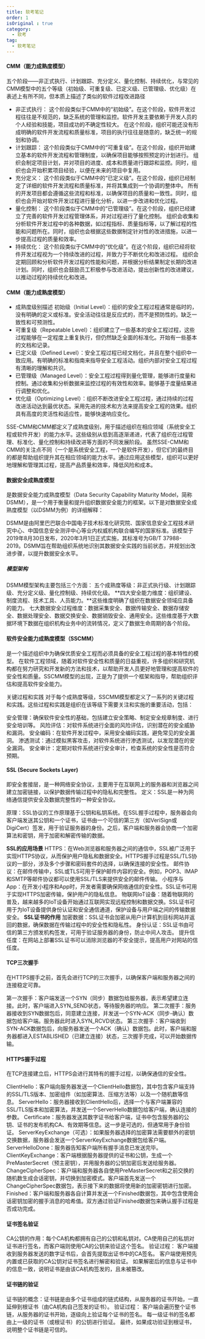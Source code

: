 ```yaml
---
title: 软考笔记
order: 1
isOriginal : true
category:
  - 软考
tag:
  - 软考笔记
---
```


#### CMM（能力成熟度模型）
五个阶段——非正式执行、计划跟踪、充分定义、量化控制、持续优化，与常见的CMM模型中的五个等级（初始级、可重复级、已定义级、已管理级、优化级）在表述上有所不同，但本质上描述了类似的软件过程改进路径

* 非正式执行：
这个阶段类似于CMM中的“初始级”。在这个阶段，软件开发过程往往是不规范的，缺乏系统的管理和监控。软件开发主要依赖于开发人员的个人经验和技能，项目成功的不确定性较大。
在这个阶段，组织可能还没有形成明确的软件开发流程和质量标准，项目的执行往往是随意的，缺乏统一的规划和协调。
* 计划跟踪：
这个阶段类似于CMM中的“可重复级”。在这个阶段，组织开始建立基本的软件开发流程和管理制度，以确保项目能够按照预定的计划进行。
组织会制定项目计划，并对项目的进度、成本和质量进行跟踪和监控。同时，组织也会开始积累项目经验，以便在未来的项目中复用。
* 充分定义：
这个阶段类似于CMM中的“已定义级”。在这个阶段，组织已经制定了详细的软件开发流程和质量标准，并将其集成到一个协调的整体中。
所有的开发项目都会遵循这些流程和标准，以确保项目的质量和一致性。同时，组织也会开始对软件开发过程进行量化分析，以进一步改进和优化过程。
* 量化控制：
这个阶段类似于CMM中的“已管理级”。在这个阶段，组织已经建立了完善的软件开发过程管理体系，并对过程进行了量化控制。
组织会收集和分析软件开发过程中的各种数据，如过程指标、质量指标等，以了解过程的性能和问题所在。同时，组织也会根据这些数据制定针对性的改进措施，以进一步提高过程的质量和效率。
* 持续优化：
这个阶段类似于CMM中的“优化级”。在这个阶段，组织已经将软件开发过程视为一个持续改进的过程，并致力于不断优化和改进过程。
组织会定期回顾和分析软件开发过程的性能和问题，并根据分析结果制定长期的改进计划。同时，组织也会鼓励员工积极参与改进活动，提出创新性的改进建议，以推动过程的持续优化和改进。

#### CMM（能力成熟度模型）

* 成熟度级别描述
初始级（Initial Level）：组织的安全工程过程通常是临时的，没有明确的定义或标准。安全活动往往是反应式的，而不是预防性的。缺乏一致性和可预测性。
* 可重复级（Repeatable Level）：组织建立了一些基本的安全工程过程，这些过程能够在一定程度上重复执行，但仍然缺乏全面的标准化。开始有一些基本的文档和记录。
* 已定义级（Defined Level）：安全工程过程已经文档化，并且在整个组织中一致应用。有明确的标准和指南来指导安全工程活动。组织内部对安全工程过程有清晰的理解和共识。
* 已管理级（Managed Level）：安全工程过程得到量化管理，能够进行度量和控制。通过收集和分析数据来监控过程的有效性和效率。能够基于度量结果进行调整和优化。
* 优化级（Optimizing Level）：组织不断改进安全工程过程，通过持续的过程改进活动达到最优状态。采用先进的技术和方法来提高安全工程的效果。组织具有高度的灵活性和适应性，能够快速响应变化。


SSE-CMM和CMM都定义了成熟度级别，用于描述组织在相应领域（系统安全工程或软件开发）的能力水平。这些级别从低到高逐渐递进，代表了组织在过程管理、标准化、量化控制和持续改进等方面的不同发展阶段。
虽然SSE-CMM和CMM的关注点不同（一个是系统安全工程，一个是软件开发），但它们的最终目的都是帮助组织提升其在相应领域的能力水平。通过应用这些模型，组织可以更好地理解和管理其过程，提高产品质量和效率，降低风险和成本。

#### 数据安全成熟度模型
是数据安全能力成熟度模型（Data Security Capability Maturity Model，简称DSMM），是一个用于衡量和提升组织数据安全能力的框架。以下是对数据安全成熟度模型（以DSMM为例）的详细解释：

DSMM是由阿里巴巴联合中国电子技术标准化研究院、国家信息安全工程技术研究中心、中国信息安全测评中心等业内权威机构联合编写的国家标准。该模型于2019年8月30日发布，2020年3月1日正式实施，其标准号为GB/T 37988-2019。DSMM旨在帮助组织系统地识别其数据安全实践的当前状态，并规划出改进步骤，以提升数据安全水平。

##### 模型架构
DSMM模型架构主要包括三个方面：
五个成熟度等级：非正式执行级、计划跟踪级、充分定义级、量化控制级、持续优化级。
**四大安全能力维度：组织建设、制度流程、技术工具、人员能力。**这些维度明确了组织在数据安全领域应具备的能力。
七大数据安全过程维度：数据采集安全、数据传输安全、数据存储安全、数据处理安全、数据交换安全、数据销毁安全、通用安全。这些维度基于大数据环境下数据在组织机构业务中的流转情况，定义了数据生命周期的各个阶段。

#### 软件安全能力成熟度模型（SSCMM）
是一个描述组织中为确保优质安全工程而必须具备的安全工程过程的基本特性的模型。
在软件工程领域，随着对软件安全性和质量的日益重视，许多组织和研究机构都在努力研究和开发新的方法和技术，以帮助开发人员更好地管理和提高软件的安全性和质量。SSCMM模型的出现，正是为了提供一个框架和指导，帮助组织评估和提高软件安全能力。

关键过程和实践
对于每个成熟度等级，SSCMM模型都定义了一系列的关键过程和实践。这些过程和实践是组织在该等级下需要关注和实施的重要活动，包括：

安全管理：确保软件安全性的基础，包括建立安全策略、制定安全规章制度、进行安全培训等。
风险评估：对软件系统进行全面的风险评估，识别潜在的安全威胁和漏洞。
安全编码：在软件开发过程中，采用安全编码实践，避免常见的安全漏洞。
渗透测试：通过模拟黑客攻击，对软件系统进行渗透测试，以发现潜在的安全漏洞。
安全审计：定期对软件系统进行安全审计，检查系统的安全性是否符合预期。

#### SSL (Secure Sockets Layer)
即安全套接层，是一种网络安全协议，主要用于在互联网上的服务器和浏览器之间建立加密链接，以保护数据传输过程中的隐私和完整性。
定义：SSL是一种为网络通信提供安全及数据完整性的一种安全协议。

原理：SSL协议的工作原理基于公钥和私钥系统。在SSL握手过程中，服务器会向客户端发送其公钥和一个证书，证书由一个可信的第三方（如VeriSign或DigiCert）签发，用于验证服务器的身份。之后，客户端和服务器会协商一个加密算法和密钥，用于加密和解密传输的数据。

**SSL的应用场景**
HTTPS：在Web浏览器和服务器之间的通信中，SSL被广泛用于实现HTTPS协议，从而保护用户隐私和数据安全。HTTPS握手过程是SSL/TLS协议的一部分，涉及多个步骤和密码套件的选择，以确保连接的安全性。
邮件协议：在邮件传输中，SSL或TLS可用于保护邮件内容的安全。例如，POP3、IMAP和SMTP等邮件协议都可以使用SSL/TLS来提供安全的邮件传输。
小程序与App：在开发小程序和App时，开发者需要确保网络通信的安全性。SSL证书可用于实现HTTPS加密传输，保护用户的隐私信息。
物联网IoT设备：随着物联网的普及，越来越多的IoT设备开始通过互联网实现远程控制和数据交换。SSL证书可用于为IoT设备提供身份认证和安全通信通道，保护设备与用户端之间的传输数据安全。
**SSL证书的作用**
加密数据：SSL证书会加密从用户计算机到目标网站并返回的数据，确保数据在传输过程中的安全性和隐私性。
身份认证：SSL证书由可信的第三方颁发机构签发，可用于验证服务器的身份，防止中间人攻击。
提升信任度：在网站上部署SSL证书可以消除浏览器的不安全提示，提高用户对网站的信任度。

#### TCP三次握手
在HTTPS握手之前，首先会进行TCP的三次握手，以确保客户端和服务器之间的连接稳定可靠。

第一次握手：客户端发送一个SYN（同步）数据包给服务器，表示希望建立连接。此时，客户端进入SYN_SEND状态，等待服务器的响应。
第二次握手：服务器接收到SYN数据包后，同意建立连接，并发送一个SYN-ACK（同步-确认）数据包给客户端。服务器此时进入SYN_RCVD状态。
第三次握手：客户端收到SYN-ACK数据包后，向服务器发送一个ACK（确认）数据包。此时，客户端和服务器都进入ESTABLISHED（已建立连接）状态，三次握手完成，可以开始数据传输。

#### HTTPS握手过程
在TCP连接建立后，HTTPS会进行其特有的握手过程，以确保通信的安全性。

ClientHello：客户端向服务器发送一个ClientHello数据包，其中包含客户端支持的SSL/TLS版本、加密组件（如加密算法、压缩方法等）以及一个随机数等信息。
ServerHello：服务器接收到ClientHello后，选择一个与客户端兼容的SSL/TLS版本和加密算法，并发送一个ServerHello数据包给客户端，确认连接的参数。
Certificate：服务器发送其数字证书给客户端，证书中包含服务器的公钥、证书的发布机构CA、有效期等信息。这一步是可选的，但通常用于身份验证。
ServerKeyExchange（可选）：如果服务器选择的加密算法需要额外的密钥交换数据，服务器会发送一个ServerKeyExchange数据包给客户端。
ServerHelloDone：服务器告知客户端所有握手消息已发送完毕。
ClientKeyExchange：客户端根据服务器提供的证书和公钥，生成一个PreMasterSecret（预主密钥），并用服务器的公钥加密后发送给服务器。
ChangeCipherSpec：客户端和服务器各自使用PreMasterSecret和之前交换的随机数生成会话密钥，并切换到加密模式。客户端首先发送一个ChangeCipherSpec数据包，表示接下来的数据将使用新的加密密钥进行加密。
Finished：客户端和服务器各自计算并发送一个Finished数据包，其中包含使用会话密钥加密的握手消息的哈希值。双方通过验证Finished数据包来确认握手过程是否成功完成。

#### 证书签名验证
CA公钥的作用：每个CA机构都拥有自己的公钥和私钥对。CA使用自己的私钥对证书进行签名，而客户端则使用CA的公钥来验证这个签名。
验证过程：
客户端接收到服务器发送的数字证书后，会首先提取出证书中的CA签名。
客户端使用预先内置或已获取的CA公钥对证书签名进行解密和验证。
如果解密后的信息与证书中的信息一致，说明证书是由该CA机构签发的，且未被篡改。

#### 证书链的验证
证书链的概念：证书链是由多个证书组成的链式结构，从服务器的证书开始，一直延伸到根证书（由CA机构自己签发的证书）。
验证过程：
客户端会遍历整个证书链，从服务器的证书开始，逐级向上验证每个证书的签名。
每一级证书的签名都由上一级的证书（或根证书）的公钥进行验证。
最终，如果成功验证到根证书，说明整个证书链是可信的。

